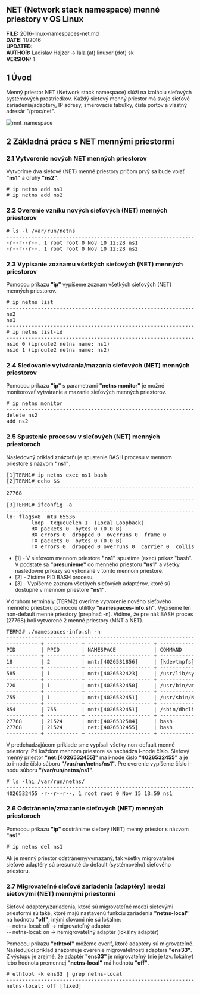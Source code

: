 

## NET (Network stack namespace) menné priestory v OS Linux

**FILE:** 2016-linux-namespaces-net.md  
**DATE:** 11/2016  
**UPDATED:**  
**AUTHOR:** Ladislav Hajzer -> lala (at) linuxor (dot) sk  
**VERSION:** 1  


## 1 Úvod

Menný priestor NET (Network stack namespace) slúži na izoláciu sieťových systémových prostriedkov. Každý sieťový menný priestor má svoje sieťové zariadenia/adaptéry, IP adresy, smerovacie tabuľky, čísla portov a vlastný adresár "/proc/net".

![mnt_namespace](http://www.linuxor.sk/content/howtoz/images/net_namespace_v01.png)


## 2 Základná práca s NET mennými priestormi



### 2.1 Vytvorenie nových NET menných priestorov

Vytvoríme dva sieťové (NET) menné priestory pričom prvý sa bude volať **"ns1"** a druhý **"ns2"**.

<pre>
# ip netns add ns1
# ip netns add ns2
</pre>



### 2.2 Overenie vzniku nových sieťových (NET) menných priestorov

<pre>
# ls -l /var/run/netns
----------------------------------------------------------------------------------------------------------------
-r--r--r--. 1 root root 0 Nov 10 12:28 ns1
-r--r--r--. 1 root root 0 Nov 10 12:28 ns2
</pre>



### 2.3 Vypísanie zoznamu všetkých sieťových (NET) menných priestorov

Pomocou príkazu **"ip"** vypíšeme zoznam všetkých sieťových (NET) menných priestorov.

<pre>
# ip netns list
----------------------------------------------------------------------------------------------------------------
ns2
ns1
----------------------------------------------------------------------------------------------------------------
# ip netns list-id
----------------------------------------------------------------------------------------------------------------
nsid 0 (iproute2 netns name: ns1)
nsid 1 (iproute2 netns name: ns2)
</pre>



### 2.4 Sledovanie vytvárania/mazania sieťových (NET) menných priestorov

Pomocou príkazu **"ip"** s parametrami **"netns monitor"** je možné monitorovať vytváranie a mazanie sieťových menných priestorov.

<pre>
# ip netns monitor
----------------------------------------------------------------------------------------------------------------
delete ns2
add ns2
</pre>



### 2.5 Spustenie procesov v sieťových (NET) menných priestoroch


Nasledovný príklad znázorňuje spustenie BASH procesu v mennom priestore s názvom **"ns1"**.


<pre>
[1]TERM1# ip netns exec ns1 bash
[2]TERM1# echo $$
----------------------------------------------------------------------------------------------------------------
27768
----------------------------------------------------------------------------------------------------------------
[3]TERM1# ifconfig -a
----------------------------------------------------------------------------------------------------------------
lo: flags=8<LOOPBACK>  mtu 65536
        loop  txqueuelen 1  (Local Loopback)
        RX packets 0  bytes 0 (0.0 B)
        RX errors 0  dropped 0  overruns 0  frame 0
        TX packets 0  bytes 0 (0.0 B)
        TX errors 0  dropped 0 overruns 0  carrier 0  collisions 0
</pre>

- [1] - V sieťovom mennom priestore **"ns1"** spustíme (exec) príkaz "bash".  
V podstate sa **"presunieme"** do menného priestoru **"ns1"** a všetky nasledovné príkazy sú vykonané v tomto mennom priestore.  
- [2] - Zistíme PID BASH procesu.  
- [3] - Vypíšeme zoznam všetkých sieťových adaptérov, ktoré sú dostupné v mennom priestore **"ns1"**.

V druhom terminály (TERM2) overíme vytvorenie nového sieťového menného priestoru pomocou utilitky **"namespaces-info.sh"**. Vypíšeme len non-default menné priestory (prepínač -n). Vidíme, že pre náš BASH proces (27768) boli vytvorené 2 menné priestory (MNT a NET).

<pre>
TERM2# ./namespaces-info.sh -n
----------------------------------------------------------------------------------------------------------------
---------- + ---------- + -------------------- + ----------------------------------------
PID        | PPID       | NAMESPACE            | COMMAND
---------- + ---------- + -------------------- + ----------------------------------------
18         | 2          | mnt:[4026531856]     | [kdevtmpfs]
---------- + ---------- + -------------------- + ----------------------------------------
585        | 1          | mnt:[4026532423]     | /usr/lib/systemd/systemd-udevd
---------- + ---------- + -------------------- + ----------------------------------------
720        | 1          | mnt:[4026532450]     | /usr/bin/vmtoolsd
---------- + ---------- + -------------------- + ----------------------------------------
755        | 1          | mnt:[4026532451]     | /usr/sbin/NetworkManager
---------- + ---------- + -------------------- + ----------------------------------------
854        | 755        | mnt:[4026532451]     | /sbin/dhclient
---------- + ---------- + -------------------- + ----------------------------------------
27768      | 21524      | mnt:[4026532584]     | bash
27768      | 21524      | net:[4026532455]     | bash
---------- + ---------- + -------------------- + ----------------------------------------
</pre>


V predchadzajúcom príklade sme vypísali všetky non-default menné priestory. Pri každom mennom priestore sa nachádza i-node číslo. Sieťový menný priestor **"net:[4026532455]"** ma i-node číslo **"4026532455"** a je to i-node číslo súboru 
**"/var/run/netns/ns1"**. Pre overenie vypíšeme číslo i-nodu súboru **"/var/run/netns/ns1"**.

<pre>
# ls -lhi /var/run/netns/
----------------------------------------------------------------------------------------------------------------
4026532455 -r--r--r--. 1 root root 0 Nov 15 13:59 ns1
</pre>



### 2.6 Odstránenie/zmazanie sieťových (NET) menných priestoroch


Pomocou príkazu **"ip"** odstránime sieťový (NET) menný priestor s názvom **"ns1"**.

<pre>
# ip netns del ns1
</pre>

Ak je menný priestor odstránený/vymazaný, tak všetky migrovateľné sieťové adaptéry sú presunuté do default (systémového) sieťového priestoru.



### 2.7 Migrovateľné sieťové zariadenia (adaptéry) medzi sieťovými (NET) mennými priestormi

Sieťové adaptéry/zariadenia, ktoré sú migrovateľné medzi sieťovými priestormi sú také, ktoré majú nastavenú funkciu zariadenia **"netns-local"** na hodnotu **"off"**, inými slovami nie sú lokálne:  
\-- netns-local: off -> migrovateľný adaptér  
\-- netns-local: on  -> nemigrovateľný adaptér (lokálny adaptér)


Pomocou príkazu **"ethtool"** môžeme overiť, ktoré adaptéry sú migrovateľné. Nasledujúci príklad znázorňuje overenie migrovateľnosti adaptéra **"ens33"**. Z výstupu je zrejmé, že adaptér **"ens33"** je migrovateľný (nie je tzv. lokálny) lebo hodnota premennej **"netns-local"** má hodnotu **"off"**.

<pre>
# ethtool -k ens33 | grep netns-local
----------------------------------------------------------------------------------------------------------------
netns-local: off [fixed]
</pre>

